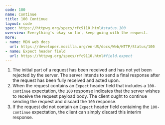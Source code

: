 ```yaml
---
code: 100
name: Continue
title: 100 Continue
layout: code
spec: https://httpwg.org/specs/rfc9110.html#status.100
overview: Everything's okay so far, keep going with the request.
more:
- name: MDN web docs
  url: https://developer.mozilla.org/en-US/docs/Web/HTTP/Status/100
- name: Expect header field
  url: https://httpwg.org/specs/rfc9110.html#field.expect
---
```


1. The initial part of a request has been received and has not yet been rejected by the server. The server intends to send a final response after the request has been fully received and acted upon.
1. When the request contains an `Expect` header field that includes a `100-continue` expectation, the `100` response indicates that the server wishes to receive the request payload body.<!--[^expect-request-field]--> The client ought to continue sending the request and discard the `100` response.
1. If the request did not contain an `Expect` header field containing the `100-continue` expectation, the client can simply discard this interim response.

<!-- footnotes
[^expect-request-field]: RFC 9110 - HTTP Semantics › [10.1.1 Expect](https://www.rfc-editor.org/rfc/rfc9110#section-10.1.1). <small>Retrieved 22^nd^ November 2022.</small>
-->
